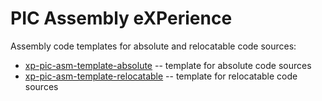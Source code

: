 # PIC Assembly eXPerience
Assembly code templates for absolute and relocatable code sources:

* [xp-pic-asm-template-absolute](xp-pic-asm-template-absolute.X/)
-- template for absolute code sources
* [xp-pic-asm-template-relocatable](xp-pic-asm-template-relocatable.X/)
-- template for relocatable code sources